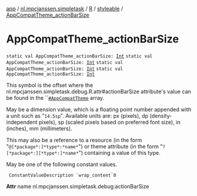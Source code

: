 [app](../../../index.md) / [nl.mpcjanssen.simpletask](../../index.md) / [R](../index.md) / [styleable](index.md) / [AppCompatTheme_actionBarSize](.)

# AppCompatTheme_actionBarSize

`static val AppCompatTheme_actionBarSize: `[`Int`](https://kotlinlang.org/api/latest/jvm/stdlib/kotlin/-int/index.html)
`static val AppCompatTheme_actionBarSize: `[`Int`](https://kotlinlang.org/api/latest/jvm/stdlib/kotlin/-int/index.html)
`static val AppCompatTheme_actionBarSize: `[`Int`](https://kotlinlang.org/api/latest/jvm/stdlib/kotlin/-int/index.html)
`static val AppCompatTheme_actionBarSize: `[`Int`](https://kotlinlang.org/api/latest/jvm/stdlib/kotlin/-int/index.html)

This symbol is the offset where the nl.mpcjanssen.simpletask.debug.R.attr#actionBarSize attribute's value can be found in the ``[`#AppCompatTheme`](-app-compat-theme.md) array.

May be a dimension value, which is a floating point number appended with a unit such as "`14.5sp`". Available units are: px (pixels), dp (density-independent pixels), sp (scaled pixels based on preferred font size), in (inches), mm (millimeters).

This may also be a reference to a resource (in the form "`@[*package*:]*type*:*name*`") or theme attribute (in the form "`?[*package*:][*type*:]*name*`") containing a value of this type.

May be one of the following constant values.

     ConstantValueDescription `wrap_content`0

**Attr**
name nl.mpcjanssen.simpletask.debug:actionBarSize

